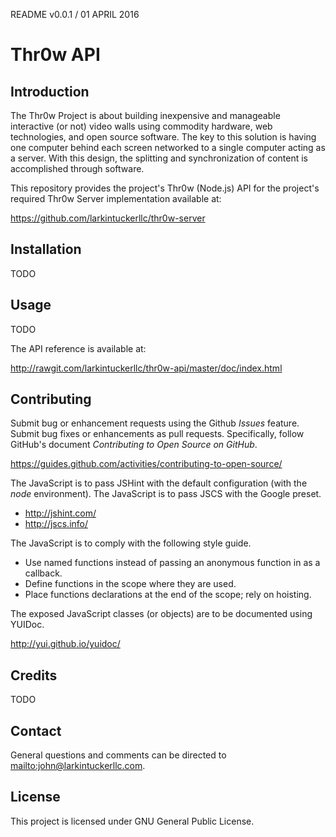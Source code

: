 README v0.0.1 / 01 APRIL 2016

# Thr0w API

## Introduction

The Thr0w Project is about building inexpensive and manageable interactive (or
not) video walls using commodity hardware, web technologies, and open source
software. The key to this solution is having one computer behind each screen
networked to a single computer acting as a server. With this design, the
splitting and synchronization of content is accomplished through software.

This repository provides the project's Thr0w (Node.js) API for the project's
required Thr0w Server implementation available at:

https://github.com/larkintuckerllc/thr0w-server

## Installation

TODO

## Usage

TODO

The API reference is available at:

http://rawgit.com/larkintuckerllc/thr0w-api/master/doc/index.html

## Contributing

Submit bug or enhancement requests using the Github *Issues* feature. Submit
bug fixes or enhancements as pull requests. Specifically, follow GitHub's
document *Contributing to Open Source on GitHub*.

<https://guides.github.com/activities/contributing-to-open-source/>

The JavaScript is to pass JSHint with the default configuration (with the
*node* environment). The JavaScript is to pass JSCS with the Google preset.

* <http://jshint.com/>
* <http://jscs.info/>

The JavaScript is to comply with the following style guide.

* Use named functions instead of passing an anonymous function in as a callback.
* Define functions in the scope where they are used.
* Place functions declarations at the end of the scope; rely on hoisting.

The exposed JavaScript classes (or objects) are to be documented using YUIDoc.

http://yui.github.io/yuidoc/

## Credits

TODO

## Contact

General questions and comments can be directed to <mailto:john@larkintuckerllc.com>.

## License

This project is licensed under GNU General Public License.
